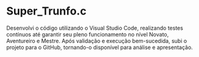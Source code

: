 # Super_Trunfo.c
Desenvolvi o código utilizando o Visual Studio Code, realizando testes contínuos até garantir seu pleno funcionamento no nível Novato, Aventureiro e Mestre.  Após validação e execução bem-sucedida, subi o projeto para o GitHub, tornando-o disponível para análise e apresentação.
